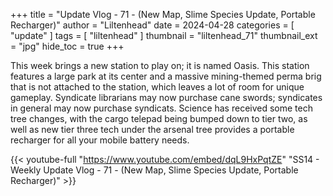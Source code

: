 +++
title = "Update Vlog - 71 - (New Map, Slime Species Update, Portable Recharger)"
author = "Liltenhead"
date = 2024-04-28
categories = [
	"update"
]
tags = [
	"liltenhead"
]
thumbnail = "liltenhead_71"
thumbnail_ext = "jpg"
hide_toc = true
+++

This week brings a new station to play on; it is named Oasis. This station features a large park at its center and a massive mining-themed perma brig that is not attached to the station, which leaves a lot of room for unique gameplay. Syndicate librarians may now purchase cane swords; syndicates in general may now purchase syndicats. Science has received some tech tree changes, with the cargo telepad being bumped down to tier two, as well as new tier three tech under the arsenal tree provides a portable recharger for all your mobile battery needs.

{{< youtube-full "https://www.youtube.com/embed/dqL9HxPqtZE" "SS14 - Weekly Update Vlog - 71 - (New Map, Slime Species Update, Portable Recharger)" >}}
